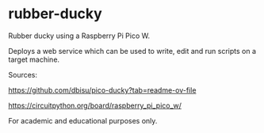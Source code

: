 # rubber-ducky
Rubber ducky using a Raspberry Pi Pico W. 

Deploys a web service which can be used to write, edit and run scripts on a target machine. 

Sources:

https://github.com/dbisu/pico-ducky?tab=readme-ov-file

https://circuitpython.org/board/raspberry_pi_pico_w/

For academic and educational purposes only. 
